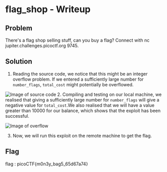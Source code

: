 # flag_shop - Writeup

## Problem
There's a flag shop selling stuff, can you buy a flag? Connect with nc jupiter.challenges.picoctf.org 9745.

## Solution
1. Reading the source code, we notice that this might be an integer overflow problem. If we entered a sufficiently large number for `number_flags`, `total_cost` might potentially be overflowed.

![Image of source code](https://github.com/joelczk/CTF/blob/main/PicoGym/images/flag_shop/code.PNG)
2. Compiling and testing on our local machine, we realised that giving a sufficiently large number for `number_flags` will give a negative value for `total_cost`.We also realised that we will have a value greater than 10000 for our balance, which shows that the exploit has been successful.

![Image of overflow](https://github.com/joelczk/CTF/blob/main/PicoGym/images/flag_shop/overflow.PNG)

3. Now, we will run this exploit on the remote machine to get the flag.

## Flag
flag : picoCTF{m0n3y_bag5_65d67a74}
